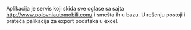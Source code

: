 Aplikacija je servis koji skida sve oglase sa sajta http://www.polovniautomobili.com/ i smešta ih u bazu. U rešenju postoji i prateća palikacija za export podataka u excel.